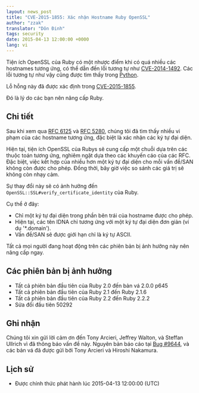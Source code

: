 ```yaml
---
layout: news_post
title: "CVE-2015-1855: Xác nhận Hostname Ruby OpenSSL"
author: "zzak"
translator: "Dôn Đinh"
tags: security
date: 2015-04-13 12:00:00 +0000
lang: vi
---
```


Tiện ích OpenSSL của Ruby có một nhược điểm khi có quá nhiều các hostnames tương ứng, có thể dẫn đến lỗi tương tự như [CVE-2014-1492][CVE-2014-1492]. Các lỗi tương tự như vậy cũng được tìm thấy trong [Python][python-hostname-bug].

Lỗ hỗng này đã được xác định trong [CVE-2015-1855][CVE-2015-1855].

Đó là lý do các bạn nên nâng cấp Ruby.

## Chi tiết

Sau khi xem qua [RFC 6125][RFC-6125] và [RFC 5280][RFC-5280], chúng tôi đã tìm thấy nhiều vi phạm của các hostname tương ứng, đặc biệt là xác nhận các ký tự đại diện.

Hiện tại, tiện ích OpenSSL của Rubys sẽ cung cấp một chuỗi dựa trên các thuộc toán tương ứng, nghiêm ngặt dựa theo các khuyến cáo của các RFC. Đặc biệt, việc kết hợp của nhiều hơn một ký tự đại diện cho mỗi vấn đề/SAN không còn được cho phép. Đồng thời, bây giờ việc so sánh các giá trị sẽ không còn nhạy cảm.

Sự thay đổi này sẽ có ảnh hưởng đến `OpenSSL::SSL#verify_certificate_identity` của Ruby.

Cụ thể ở đây:

* Chỉ một ký tự đại diện trong phần bên trái của hostname được cho phép.
* Hiện tại, các tên IDNA chỉ tương ứng với một ký tự đại diện đơn giản (ví dụ '*.domain').
* Vấn đề/SAN sẽ được giới hạn chỉ là ký tự ASCII.

Tất cả mọi người đang hoạt động trên các phiên bản bị ảnh hưởng này nên nâng cấp ngay.

## Các phiên bản bị ảnh hưởng

* Tất cả phiên bản đầu tiên của Ruby 2.0 đến bản vá 2.0.0 p645
* Tất cả phiên bản đầu tiên của Ruby 2.1 đến Ruby 2.1.6
* Tất cả phiên bản đầu tiên của Ruby 2.2 đến Ruby 2.2.2
* Sửa đổi đầu tiên 50292

## Ghi nhận

Chúng tôi xin gửi lời cảm ơn đến Tony Arcieri, Jeffrey Walton, và Steffan Ullrich vì đã thông báo vấn đề này. Nguyên bản báo cáo tại [Bug #9644][Bug-9644], và các bản vá đã được gửi bởi Tony Arcieri và Hiroshi Nakamura.

## Lịch sử

* Được chính thức phát hành lúc 2015-04-13 12:00:00 (UTC)

[CVE-2014-1492]: https://bugzilla.mozilla.org/show_bug.cgi?id=903885
[python-hostname-bug]: https://bugs.python.org/issue17997
[CVE-2015-1855]: http://cve.mitre.org/cgi-bin/cvename.cgi?name=CVE-2015-1855
[RFC-6125]: https://tools.ietf.org/html/rfc6125
[RFC-5280]: https://tools.ietf.org/html/rfc5280
[Bug-9644]: https://bugs.ruby-lang.org/issues/9644